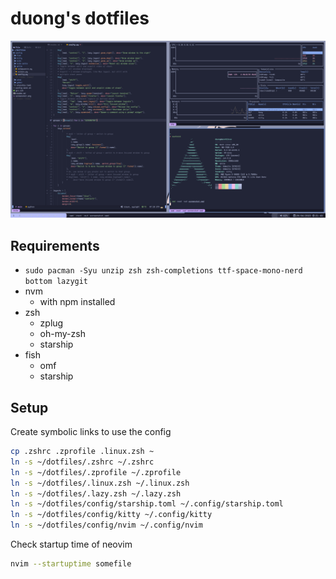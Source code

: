 # duong's dotfiles

![Screenshot of a comment on a GitHub issue showing an image, added in the Markdown, of an Octocat smiling and raising a tentacle.](/screenshot.png)

## Requirements

- `sudo pacman -Syu unzip zsh zsh-completions ttf-space-mono-nerd bottom lazygit`
- nvm
  - with npm installed
- zsh
  - zplug
  - oh-my-zsh
  - starship
- fish
  - omf
  - starship

## Setup

Create symbolic links to use the config

```bash
cp .zshrc .zprofile .linux.zsh ~
ln -s ~/dotfiles/.zshrc ~/.zshrc
ln -s ~/dotfiles/.zprofile ~/.zprofile
ln -s ~/dotfiles/.linux.zsh ~/.linux.zsh
ln -s ~/dotfiles/.lazy.zsh ~/.lazy.zsh
ln -s ~/dotfiles/config/starship.toml ~/.config/starship.toml
ln -s ~/dotfiles/config/kitty ~/.config/kitty
ln -s ~/dotfiles/config/nvim ~/.config/nvim
```

Check startup time of neovim
```bash
nvim --startuptime somefile
```

